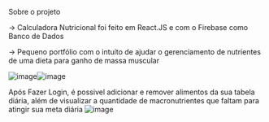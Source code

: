 Sobre o projeto

-> Calculadora Nutricional foi feito em React.JS e com o Firebase como Banco de Dados

-> Pequeno portfólio com o intuíto de ajudar o gerenciamento de nutrientes de uma dieta para ganho de massa muscular

![image](https://user-images.githubusercontent.com/64177532/147602147-ef35ddca-3c65-4393-a024-9acfca57128b.png)![image](https://user-images.githubusercontent.com/64177532/147602293-abf4fd84-b1ed-4cf7-b65b-408d727ee0aa.png)


Após Fazer Login, é possivel adicionar e remover alimentos da sua tabela diária, além de visualizar a quantidade de macronutrientes que faltam para atingir sua meta diária
![image](https://user-images.githubusercontent.com/64177532/147602738-4ab8e6ae-ee01-45b9-afe3-304ec5fe3586.png)


